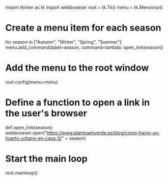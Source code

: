 import tkinter as tk
import webbrowser
root = tk.Tk()
menu = tk.Menu(root)
# Create a menu item for each season
for season in ["Autumn", "Winter", "Spring", "Summer"]:
    menu.add_command(label=season, command=lambda: open_link(season))
# Add the menu to the root window
root.config(menu=menu)
# Define a function to open a link in the user's browser
def open_link(season):
    webbrowser.open("https://www.planteaenverde.es/blog/como-hacer-un-huerto-urbano-en-casa-3/" + season)
# Start the main loop
root.mainloop()





